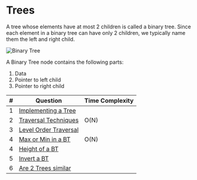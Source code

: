 # Trees
A tree whose elements have at most 2 children is called a binary tree. Since each element in a binary tree can have only 2 children, we typically name them the left and right child.

![Binary Tree](https://www.geeksforgeeks.org/wp-content/uploads/binary-tree-to-DLL.png)

A Binary Tree node contains the following parts:
1. Data
2. Pointer to left child
3. Pointer to right child

|#|Question|Time Complexity|
|-|-|-|
|1|[Implementing a Tree](./Implementation/)||
|2|[Traversal Techniques](./Traversal%20Techniques/)|O(N)|
|3|[Level Order Traversal](./Level%20Order%20Traversal%20of%20a%20BT/)||
|4|[Max or Min in a BT](./Size%20of%20a%20BT/)|O(N)|
|4|[Height of a BT](./Height%20of%20a%20BT/)||
|5|[Invert a BT](./Invert%20a%20BT/)||
|6|[Are 2 Trees similar](./Same%20Tree/)||